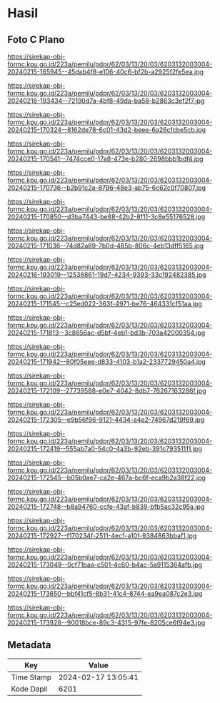# Hasil

## Foto C Plano

https://sirekap-obj-formc.kpu.go.id/223a/pemilu/pdpr/62/03/13/20/03/6203132003004-20240215-165945--45dab4f8-e106-40c6-bf2b-a2925f2fe5ea.jpg

https://sirekap-obj-formc.kpu.go.id/223a/pemilu/pdpr/62/03/13/20/03/6203132003004-20240216-193434--72190d7a-4bf8-49da-ba58-b2863c3ef2f7.jpg

https://sirekap-obj-formc.kpu.go.id/223a/pemilu/pdpr/62/03/13/20/03/6203132003004-20240215-170324--8162de78-6c01-43d2-beee-6a26cfcbe5cb.jpg

https://sirekap-obj-formc.kpu.go.id/223a/pemilu/pdpr/62/03/13/20/03/6203132003004-20240215-170541--7474cce0-17a8-473e-b280-2698bbb1bdf4.jpg

https://sirekap-obj-formc.kpu.go.id/223a/pemilu/pdpr/62/03/13/20/03/6203132003004-20240215-170736--b2b91c2a-8796-48e3-ab75-6c62c0f70807.jpg

https://sirekap-obj-formc.kpu.go.id/223a/pemilu/pdpr/62/03/13/20/03/6203132003004-20240215-170850--d3ba7443-be88-42b2-8f11-3c8e55176528.jpg

https://sirekap-obj-formc.kpu.go.id/223a/pemilu/pdpr/62/03/13/20/03/6203132003004-20240215-171036--74d82a89-7b0d-485b-806c-4eb13dff5165.jpg

https://sirekap-obj-formc.kpu.go.id/223a/pemilu/pdpr/62/03/13/20/03/6203132003004-20240216-193019--12536861-19d7-4234-9393-33c192482385.jpg

https://sirekap-obj-formc.kpu.go.id/223a/pemilu/pdpr/62/03/13/20/03/6203132003004-20240215-171545--c25ed022-363f-4971-be76-464331cf51aa.jpg

https://sirekap-obj-formc.kpu.go.id/223a/pemilu/pdpr/62/03/13/20/03/6203132003004-20240215-171813--3c8856ac-d5bf-4eb1-bd3b-703a42000354.jpg

https://sirekap-obj-formc.kpu.go.id/223a/pemilu/pdpr/62/03/13/20/03/6203132003004-20240215-171942--80f05eee-d833-4103-b1a2-2337729450a4.jpg

https://sirekap-obj-formc.kpu.go.id/223a/pemilu/pdpr/62/03/13/20/03/6203132003004-20240215-172109--27739588-e0e7-4042-8db7-76267163286f.jpg

https://sirekap-obj-formc.kpu.go.id/223a/pemilu/pdpr/62/03/13/20/03/6203132003004-20240215-172305--e9b56f96-9121-4434-a4e2-74967d219f69.jpg

https://sirekap-obj-formc.kpu.go.id/223a/pemilu/pdpr/62/03/13/20/03/6203132003004-20240215-172419--555ab7a0-54c0-4a3b-92eb-391c79351111.jpg

https://sirekap-obj-formc.kpu.go.id/223a/pemilu/pdpr/62/03/13/20/03/6203132003004-20240215-172545--b05b0ae7-ca2e-467a-bc6f-eca9b2a38f22.jpg

https://sirekap-obj-formc.kpu.go.id/223a/pemilu/pdpr/62/03/13/20/03/6203132003004-20240215-172748--b8a94760-ccfe-43af-b839-bfb5ac32c95a.jpg

https://sirekap-obj-formc.kpu.go.id/223a/pemilu/pdpr/62/03/13/20/03/6203132003004-20240215-172927--f170234f-2511-4ec1-a10f-9384863bbaf1.jpg

https://sirekap-obj-formc.kpu.go.id/223a/pemilu/pdpr/62/03/13/20/03/6203132003004-20240215-173048--0cf71baa-c501-4c60-b4ac-5a9115364afb.jpg

https://sirekap-obj-formc.kpu.go.id/223a/pemilu/pdpr/62/03/13/20/03/6203132003004-20240215-173650--bbf41cf5-8b31-41c4-8744-ea9ea087c2e3.jpg

https://sirekap-obj-formc.kpu.go.id/223a/pemilu/pdpr/62/03/13/20/03/6203132003004-20240215-173928--90018bce-89c3-4315-97fe-8205ce6f94e3.jpg


## Metadata

| Key        | Value               |
| ---------- | ------------------- |
| Time Stamp | 2024-02-17 13:05:41 |
| Kode Dapil | 6201                |



